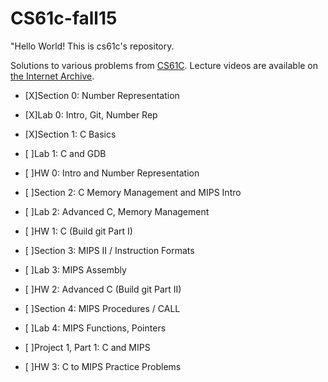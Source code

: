 # CS61c-fall15
"Hello World! This is cs61c's repository.

Solutions to various problems from [CS61C](http://inst.eecs.berkeley.edu/~cs61c/sp15/). Lecture videos are available on [the Internet Archive](https://archive.org/details/ucberkeley-webcast-PL-XXv-cvA_iCl2-D-FS5mk0jFF6cYSJs_).

- [X]Section 0: Number Representation
- [X]Lab 0: Intro, Git, Number Rep

- [X]Section 1: C Basics
- [ ]Lab 1: C and GDB

- [ ]HW 0: Intro and Number Representation

- [ ]Section 2: C Memory Management and MIPS Intro
- [ ]Lab 2: Advanced C, Memory Management

- [ ]HW 1: C (Build git Part I)

- [ ]Section 3: MIPS II / Instruction Formats
- [ ]Lab 3: MIPS Assembly

- [ ]HW 2: Advanced C (Build git Part II)

- [ ]Section 4: MIPS Procedures / CALL
- [ ]Lab 4: MIPS Functions, Pointers

- [ ]Project 1, Part 1: C and MIPS

- [ ]HW 3: C to MIPS Practice Problems

